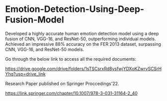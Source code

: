 # Emotion-Detection-Using-Deep-Fusion-Model
Developed a highly accurate human emotion detection model using a deep fusion of CNN, VGG-16, and ResNet-50, outperforming individual models. Achieved an impressive 88% accuracy on the FER 2013 dataset, surpassing CNN, VGG-16, and ResNet-50 models.

Go through the below link to access all the required documents:

https://drive.google.com/drive/folders/1sTSCsrxRd8ysfwjYDXoKZwrvSCSrHYhq?usp=drive_link

Research Paper published on Springer Proccedings'22.

https://link.springer.com/chapter/10.1007/978-3-031-31164-2_40
